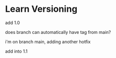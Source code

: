 # Learn Versioning

add 1.0

does branch can automatically have tag from main?

i'm on branch main, adding another hotfix

add into 1.1
